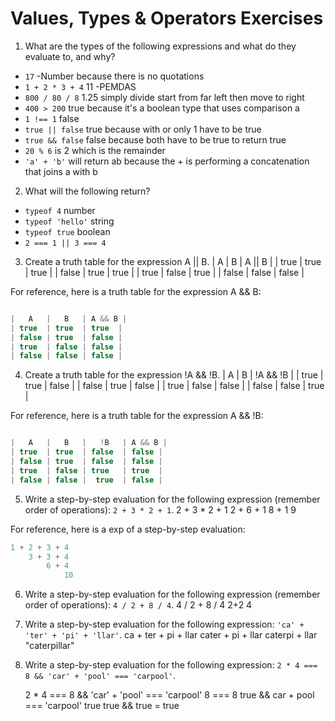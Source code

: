 # Values, Types & Operators Exercises

1. What are the types of the following expressions and what do they evaluate to, and why?
* `17` -Number because there is no quotations
* `1 + 2 * 3 + 4` 11 -PEMDAS
* `800 / 80 / 8` 1.25 simply divide start from far left then move to right
* `400 > 200` true because it's a boolean type that uses comparison a
* `1 !== 1` false
* `true || false` true because with or only 1 have to be true
* `true && false` false because both have to be true to return true
* `20 % 6` is 2 which is the remainder
* `'a' + 'b'` will return ab because the + is performing a concatenation that joins a with b

2. What will the following return?
* `typeof 4` number
*  `typeof 'hello'` string
*  `typeof true` boolean
* `2 === 1 || 3 === 4`

3. Create a truth table for the expression A || B.
|   A   |   B   | A || B |
| true  | true  | true  |
| false | true  | true |
| true  | false | true |
| false | false | false |

For reference, here is a truth table for the expression A && B:

``` js

|   A   |   B   | A && B |
| true  | true  | true  |
| false | true  | false |
| true  | false | false |
| false | false | false |

```
4. Create a truth table for the expression !A && !B.
|   A   |   B   | !A && !B |
| true  | true  | false  |
| false | true  | false |
| true  | false | false |
| false | false | true |


For reference, here is a truth table for the expression A && !B:

``` js

|   A   |   B   |   !B   | A && B |
| true  | true  | false  | false |
| false | true  | false  | false |
| true  | false | true   | true  |
| false | false |  true  | false |

```
5. Write a step-by-step evaluation for the following expression (remember order of operations): `2 + 3 * 2 + 1`.
2 + 3 * 2 + 1
    2 + 6 + 1
        8 + 1
            9

  For reference, here is a exp of a step-by-step evaluation:
  ```js
  1 + 2 + 3 + 4
      3 + 3 + 4
          6 + 4
              10
  ```

 6. Write a step-by-step evaluation for the following expression (remember order of operations): `4 / 2 + 8 / 4`.
4 / 2 + 8 / 4
  2+2
    4
 7. Write a step-by-step evaluation for the following expression: `'ca' + 'ter' + 'pi' + 'llar'`.
 ca + ter + pi  + llar
      cater + pi + llar
          caterpi + llar
              "caterpillar"
 8. Write a step-by-step evaluation for the following expression: `2 * 4 === 8 && 'car' + 'pool' === 'carpool'`.

      2 * 4 === 8 && 'car' + 'pool' === 'carpool'
        8 === 8 true && car + pool === 'carpool' true
        true && true = true
